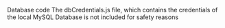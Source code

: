 Database code
The dbCredentials.js file, which contains the credentials of the local MySQL Database is not included for safety reasons
